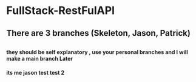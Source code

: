 # FullStack-RestFulAPI


<h2> There are 3 branches 
      (Skeleton,
      Jason,
      Patrick)
<h2>

<h4> they should be self explanatory , use your personal branches and I will make a main branch Later <h4>
its me jason
test test 2

